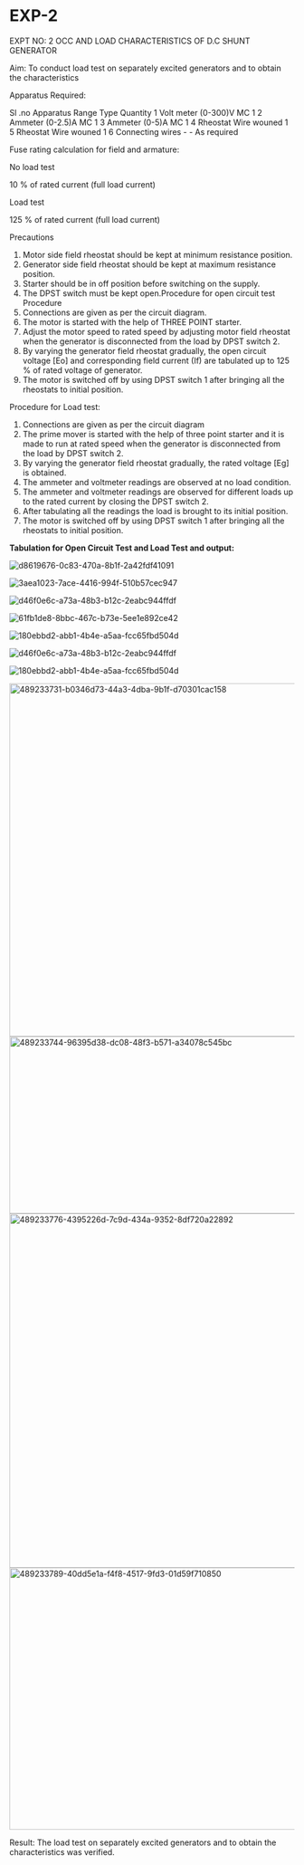 # EXP-2
EXPT NO: 2 OCC AND LOAD CHARACTERISTICS OF D.C SHUNT GENERATOR

Aim:
To conduct load test on separately excited generators and to obtain the characteristics

Apparatus Required:

Sl .no	Apparatus	Range	Type	Quantity
1	Volt meter	(0-300)V	MC	1
2	Ammeter	(0-2.5)A	MC	1
3	Ammeter	(0-5)A	MC	1
4	Rheostat		Wire wouned	1
5	Rheostat		Wire wouned	1
6	Connecting wires	-	-	As required

Fuse rating calculation for field and armature:

No load test

10 % of rated current (full load current)

Load test

125 % of rated current (full load current)

Precautions

1.   Motor side field rheostat should be kept at minimum resistance position.
2.   Generator side field rheostat should be kept at maximum resistance position.
3.   Starter should be in off position before switching on the supply.
4.   The DPST switch must be kept open.Procedure for open circuit test
Procedure
1.   Connections are given as per the circuit diagram.
2.   The motor is started with the help of THREE POINT starter.
3.   Adjust the motor speed to rated speed by adjusting motor field rheostat when the generator is disconnected from the load by DPST switch 2.
4.   By  varying  the  generator  field  rheostat  gradually,  the  open  circuit  voltage  [Eo]  and corresponding field current (If) are tabulated up to 125 % of rated voltage of generator.
5.   The motor is switched off by using DPST switch 1 after bringing all the rheostats to initial position.

Procedure for Load test:

1.   Connections are given as per the circuit diagram
2.   The prime mover is started with the help of three point starter and it is made to run at rated speed when the generator is disconnected from the load by DPST switch 2.
3.   By varying the generator field rheostat gradually, the rated voltage [Eg] is obtained.
4.   The ammeter and voltmeter readings are observed at no load condition.
5.   The ammeter and voltmeter readings are observed for different loads up to the rated current by closing the DPST switch 2.
6.   After tabulating all the readings the load is brought to its initial position.
7.   The motor is switched off by using DPST switch 1 after bringing all the rheostats to initial position.

**Tabulation for Open Circuit Test and Load Test and output:**

![d8619676-0c83-470a-8b1f-2a42fdf41091](https://github.com/user-attachments/assets/4a70e37b-24a1-4599-87de-5d55cf5ff7e3)

![3aea1023-7ace-4416-994f-510b57cec947](https://github.com/user-attachments/assets/5fd72169-9e20-4770-8bb8-04a1234d7a71)

![d46f0e6c-a73a-48b3-b12c-2eabc944ffdf](https://github.com/user-attachments/assets/b83018d7-96ca-428e-8054-78f1509e179e)

![61fb1de8-8bbc-467c-b73e-5ee1e892ce42](https://github.com/user-attachments/assets/90422970-47f3-471f-a23f-b41d3cb70143)

![180ebbd2-abb1-4b4e-a5aa-fcc65fbd504d](https://github.com/user-attachments/assets/78ffda9a-f5a0-426d-98ba-560145779be2)




![d46f0e6c-a73a-48b3-b12c-2eabc944ffdf](https://github.com/user-attachments/assets/4acca688-0eac-42fa-92a2-c4e2d29f1e2c)



![180ebbd2-abb1-4b4e-a5aa-fcc65fbd504d](https://github.com/user-attachments/assets/9fe91a58-db71-4f94-90e5-72aadc4deea0)

<img width="1075" height="624" alt="489233731-b0346d73-44a3-4dba-9b1f-d70301cac158" src="https://github.com/user-attachments/assets/8ed741fa-4493-411d-afe9-968c1b40f965" />

<img width="1067" height="313" alt="489233744-96395d38-dc08-48f3-b571-a34078c545bc" src="https://github.com/user-attachments/assets/c2be963b-d9a9-4c68-a3ab-da4a466da895" />

<img width="1370" height="626" alt="489233776-4395226d-7c9d-434a-9352-8df720a22892" src="https://github.com/user-attachments/assets/25262129-f9da-4e3a-ac00-1f13f33e5922" />

<img width="1373" height="463" alt="489233789-40dd5e1a-f4f8-4517-9fd3-01d59f710850" src="https://github.com/user-attachments/assets/1ba2be81-cd33-4d97-8e87-0a9f69241fac" />



Result:
The load test on separately excited generators and to obtain the characteristics was verified.





